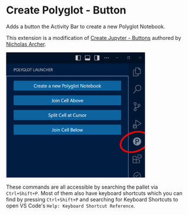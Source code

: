 # Create Polyglot - Button

Adds a button the Activity Bar to create a new Polyglot Notebook.

This extension is a modification of [Create Jupyter - Buttons](https://github.com/thehappycheese/vscode-create-jupyter) authored by [Nicholas Archer](https://engineernick.com/).

![Screenshot](https://github.com/maxgripe/vscode-create-polyglot/raw/master/resources/screenshot.jpg)

These commands are all accessible by searching the pallet via `Ctrl+Shift+P`.
Most of them also have keyboard shortcuts which you can find by pressing
`Ctrl+Shift+P` and searching for Keyboard Shortcuts to open VS Code's
`Help: Keyboard Shortcut Reference`.

